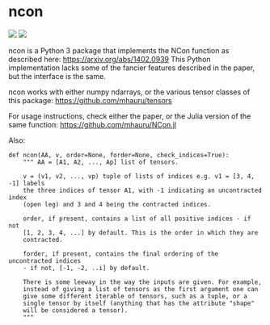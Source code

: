 # ncon
[![][travis-img]][travis-url] [![][codecov-img]][codecov-url]

ncon is a Python 3 package that implements the NCon function as described here:
https://arxiv.org/abs/1402.0939
This Python implementation lacks some of the fancier features described in
the paper, but the interface is the same.

ncon works with either numpy ndarrays, or the various tensor classes of this
package:
https://github.com/mhauru/tensors

For usage instructions, check either the paper, or the Julia version of the
same function:
https://github.com/mhauru/NCon.jl

Also:
```
def ncon(AA, v, order=None, forder=None, check_indices=True):
    """ AA = [A1, A2, ..., Ap] list of tensors.

    v = (v1, v2, ..., vp) tuple of lists of indices e.g. v1 = [3, 4, -1] labels
    the three indices of tensor A1, with -1 indicating an uncontracted index
    (open leg) and 3 and 4 being the contracted indices.

    order, if present, contains a list of all positive indices - if not
    [1, 2, 3, 4, ...] by default. This is the order in which they are
    contracted.

    forder, if present, contains the final ordering of the uncontracted indices
    - if not, [-1, -2, ..i] by default.

    There is some leeway in the way the inputs are given. For example,
    instead of giving a list of tensors as the first argument one can
    give some different iterable of tensors, such as a tuple, or a
    single tensor by itself (anything that has the attribute "shape"
    will be considered a tensor).
    """

```

[travis-img]: https://travis-ci.org/mhauru/ncon.svg?branch=master
[travis-url]: https://travis-ci.org/mhauru/ncon
[codecov-img]: https://codecov.io/gh/mhauru/ncon/branch/master/graph/badge.svg
[codecov-url]: https://codecov.io/gh/mhauru/ncon
